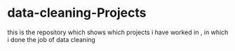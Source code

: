 # data-cleaning-Projects
this is the repository which shows which projects i have worked in , in which i done the job of data cleaning
